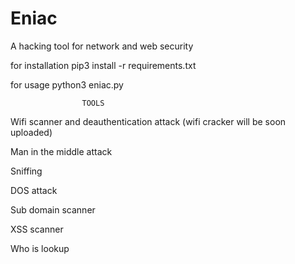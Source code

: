 # Eniac
A hacking tool for network and web security

for installation
pip3 install -r requirements.txt

for usage
python3 eniac.py

                    TOOLS
Wifi scanner and deauthentication attack (wifi cracker will be soon uploaded)

Man in the middle attack

Sniffing

DOS attack

Sub domain scanner

XSS scanner

Who is lookup

